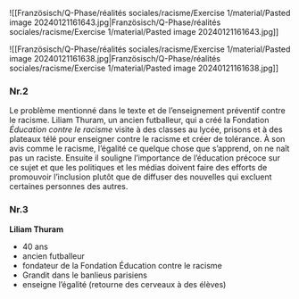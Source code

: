 ![[Französisch/Q-Phase/réalités sociales/racisme/Exercise 1/material/Pasted image 20240121161643.jpg|Französisch/Q-Phase/réalités sociales/racisme/Exercise 1/material/Pasted image 20240121161643.jpg]]

![[Französisch/Q-Phase/réalités sociales/racisme/Exercise 1/material/Pasted image 20240121161638.jpg|Französisch/Q-Phase/réalités sociales/racisme/Exercise 1/material/Pasted image 20240121161638.jpg]]

### Nr.2
Le problème mentionné dans le texte et de l’enseignement préventif contre le racisme.  Liliam Thuram, un ancien futballeur, qui a créé la Fondation *Éducation contre le racisme* visite à des classes au lycée, prisons et à des plateaux télé pour enseigner contre le racisme et créer de tolérance. À son avis comme le racisme, l’égalité ce quelque chose que s’apprend, on ne naît pas un raciste. 
Ensuite il souligne l’importance de l’éducation précoce sur ce sujet et que les politiques et les médias doivent faire des efforts de promouvoir l’inclusion plutôt que de diffuser des nouvelles qui excluent certaines personnes des autres.

### Nr.3 

**Liliam Thuram**
- 40 ans 
- ancien futballeur 
- fondateur de la Fondation Éducation contre le racisme 
- Grandit dans le banlieus parisiens
- enseigne l’égalité (retourne des cerveaux à des élèves)


